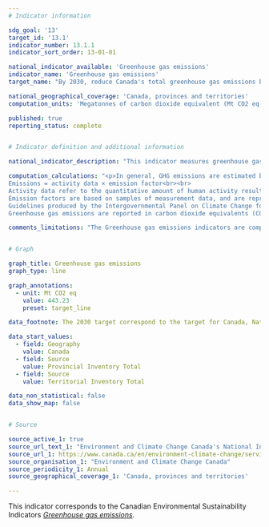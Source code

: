 ```yaml
---
# Indicator information

sdg_goal: '13'
target_id: '13.1'
indicator_number: 13.1.1
indicator_sort_order: 13-01-01

national_indicator_available: 'Greenhouse gas emissions'
indicator_name: 'Greenhouse gas emissions'
target_name: "By 2030, reduce Canada's total greenhouse gas emissions by 40 to 45%, relative to 2005 emission levels. By 2050, achieve economy-wide net-zero greenhouse gas emissions."

national_geographical_coverage: 'Canada, provinces and territories'
computation_units: 'Megatonnes of carbon dioxide equivalent (Mt CO2 eq)'

published: true
reporting_status: complete


# Indicator definition and additional information

national_indicator_description: "This indicator measures greenhouse gas emissions. Greenhouse gases (GHGs) are the atmospheric gases responsible for causing global warming and climate change. The major GHGs are carbon dioxide (CO2), methane (CH4) and nitrous oxide (N20). <em>(definition from United Nations Climate Change)</em>"

computation_calculations: "<p>In general, GHG emissions are estimated by multiplying activity data by the associated emission factor.<br>
Emissions = activity data × emission factor<br><br>
Activity data refer to the quantitative amount of human activity resulting in emissions during a given time period. The annual activity data for fuel combustion sources, for example, are the total amounts of fuel burned over a year.<br><br>
Emission factors are based on samples of measurement data, and are representative rates of emissions for a given activity level under a given set of operating conditions. It is the estimated average emission rate of a given pollutant for a given source, relative to units of activity.<br><br>
Guidelines produced by the Intergovernmental Panel on Climate Change for countries reporting to the United Nations Framework Convention on Climate Change provide various methods for calculating GHG emissions from a given human activity. The methods for estimating emissions are divided into 'tiers,' each encompassing different levels of activity and technological detail. The same general structure is used for all tiers, while the level of detail at which the calculations are carried out can vary.<br><br>
Greenhouse gas emissions are reported in carbon dioxide equivalents (CO2 eq), determined by multiplying the amount of emissions of a particular greenhouse gas by the global warming potential of that gas. <em>(ECCC)</em></p>"

comments_limitations: "The Greenhouse gas emissions indicators are comprehensive but some emission sources have not been included in the indicators because they are not reported in the National Inventory Report. Owing to their relatively small contributions to the total emissions, these excluded sources do not significantly affect the overall completeness of the inventory. A detailed explanation of the excluded emission sources can be found in Annex 5 of the National Inventory Report. Although reported in the National Inventory Report, emissions and removals from the land use, land use change and forestry sector are excluded from national totals and subsequently not reported as part of the Greenhouse gas emissions indicators. <em>(ECCC)</em>"


# Graph

graph_title: Greenhouse gas emissions
graph_type: line

graph_annotations:
  - unit: Mt CO2 eq
    value: 443.23
    preset: target_line

data_footnote: The 2030 target correspond to the target for Canada, National Inventory Total only

data_start_values:
  - field: Geography
    value: Canada
  - field: Source
    value: Provincial Inventory Total
  - field: Source
    value: Territorial Inventory Total

data_non_statistical: false
data_show_map: false


# Source

source_active_1: true
source_url_text_1: "Environment and Climate Change Canada's National Inventory Report 1990-2018: Greenhouse Gas Sources and Sinks in Canada"
source_url_1: https://www.canada.ca/en/environment-climate-change/services/environmental-indicators/greenhouse-gas-emissions.html
source_organisation_1: "Environment and Climate Change Canada"
source_periodicity_1: Annual
source_geographical_coverage_1: 'Canada, provinces and territories'

---
```

This indicator corresponds to the Canadian Environmental Sustainability Indicators <a href="https://www.canada.ca/en/environment-climate-change/services/environmental-indicators/greenhouse-gas-emissions.html"> <em>Greenhouse gas emissions</em></a>.
